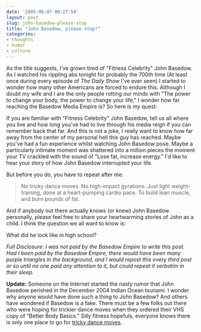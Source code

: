 ```yaml
---
date: '2005-06-07 00:27:58'
layout: post
slug: john-basedow-please-stop
title: "John Basedow, please stop!"
categories:
- thoughts
- humor
- culture
---
```


As the title suggests, I've grown tired of "Fitness Celebrity" John Basedow. As I watched his rippling abs tonight for probably the 700th time (At least once during every episode of *The Daily Show* I've ever seen) I started to wonder how many other Americans are forced to endure this. Although I doubt my wife and I are the only people rotting our minds with "The power to change your body, the power to change your life," I wonder how far reaching the Basedow Media Empire is? So here is my quest:

If you are familiar with "Fitness Celebrity" John Basedow, tell us all where you live and how long you've had to live through his media reign if you can remember back that far. And this is not a joke, I really want to know how far away from the center of my personal hell this guy has reached. Maybe you've had a fun experience whilst watching John Basedow pose. Maybe a particularly intimate moment was shattered into a million pieces the moment your TV crackled with the sound of "Lose fat, increase energy." I'd like to hear your story of how John Basedow interrupted your life.

But before you do, you have to repeat after me:

> No tricky dance moves. No high-impact gyrations. Just light weight-training, done at a heart-pumping cardio pace. To build lean muscle, and burn pounds of fat.

And if anybody out there actually knows (or knew) John Basedow personally, please feel free to share your heartwarming stories of John as a child. I think the question we all want to know is:

What did he look like in high school?

_Full Disclosure: I was not paid by the Basedow Empire to write this post. Had I been paid by the Basedow Empire, there would have been many purple triangles in the background, and I would repost this every third post or so until no one paid any attention to it, but could repeat it verbatim in their sleep._

**Update:** Someone on the Internet started the nasty rumor that John Basedow perished in the December 2004 Indian Ocean tsunami. I wonder why anyone would have done such a thing to John Basedow? And others have wondered if Basedow is a fake. There must be a few folks out there who were hoping for trickier dance moves when they ordered their VHS copy of "Better Body Basics." Silly fitness hopefuls, everyone knows there is only one place to go for [tricky dance moves](http://www.amazon.com/exec/obidos/tg/detail/-/B00005JNBQ/qid=1118130967/sr=8-1/ref=pd_csp_1/002-5381522-1977652?v=glance&s=dvd&n=507846).
